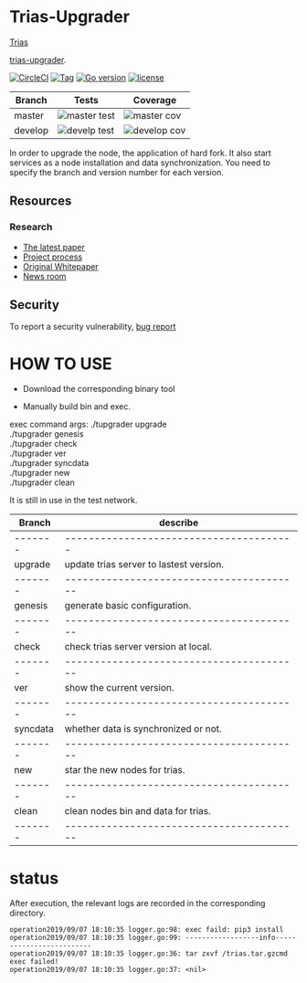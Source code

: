 # Trias-Upgrader

[Trias](https://trias.one/)

[trias-upgrader](https://github.com/trias-lab/upgrader.git).

[![CircleCI](https://circleci.com/gh/vincent0330/tmware.svg?style=svg&circle-token=14ea248e5a95af37689a2c9bde7587b6669b9d74)](https://circleci.com/gh/vincent0330/tmware)
[![Tag](https://img.shields.io/badge/tag-v0.0.8-orange.svg)](https://github.com/trias-lab/gondwana/releases/tag/v0.0.8)
[![Go version](https://img.shields.io/badge/go-1.12.1-blue.svg)](https://github.com/moovweb/gvm)
[![license](https://img.shields.io/badge/license-GPLv3-green.svg)](https://github.com/trias-lab/gondwana/blob/master/LICENSE)


| Branch  |                                 Tests                                 |                              Coverage                               |
| ------- | --------------------------------------------------------------------- | ------------------------------------------------------------------- |
| master  | ![master test](https://img.shields.io/badge/test-passing-success.svg) | ![master cov](https://img.shields.io/badge/cov-58%25-critical.svg)  |
| develop | ![develp test](https://img.shields.io/badge/test-passing-success.svg) | ![develop cov](https://img.shields.io/badge/cov-58%25-critical.svg) |

In order to upgrade the node, the application of hard fork.
It also start services as a node installation and data synchronization.
You need to specify the branch and version number for each version.


## Resources
### Research
* [The latest paper](https://www.contact@trias.one/attachment/Trias-whitepaper%20attachments.zip)
* [Project process](https://trias.one/updates/project)
* [Original Whitepaper](https://trias.one/whitepaper)
* [News room](https://trias.one/updates/recent)

## Security

To report a security vulnerability,  [bug report](mailto:contact@trias.one)

# HOW TO USE

* Download the corresponding binary tool

* Manually build bin and exec.

exec command args:
  ./tupgrader  upgrade   
  ./tupgrader  genesis    
  ./tupgrader  check    
  ./tupgrader  ver    
  ./tupgrader  syncdata    
  ./tupgrader  new   
  ./tupgrader  clean

It is still in use in the test network.

  
| Branch  |           describe                      | 
| ------- | ----------------------------------------| 
| ------- | --------------------------------------- |
| upgrade | update trias server to lastest version. | 
| ------- | ----------------------------------------| 
| genesis | generate basic configuration.           | 
| ------- | ----------------------------------------| 
| check   | check trias server version at local.    | 
| ------- | ----------------------------------------| 
| ver     | show the current version.               | 
| ------- | ----------------------------------------| 
| syncdata | whether data is synchronized or not.   | 
| ------- | ----------------------------------------| 
| new     | star the new nodes for trias.           | 
| ------- | ----------------------------------------| 
| clean   | clean nodes bin and data for trias.     | 
| ------- | ----------------------------------------| 

# status

After execution, the relevant logs are recorded in the corresponding directory.
```
operation2019/09/07 18:10:35 logger.go:98: exec faild: pip3 install 
operation2019/09/07 18:10:35 logger.go:99: ------------------info-------------------------
operation2019/09/07 18:10:35 logger.go:36: tar zxvf /trias.tar.gzcmd exec failed!
operation2019/09/07 18:10:35 logger.go:37: <nil>
```